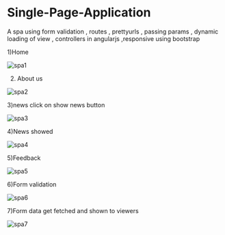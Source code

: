 # Single-Page-Application
A spa using form validation , routes , prettyurls , passing params , dynamic loading of view , controllers in angularjs ,responsive using bootstrap


1)Home 

![spa1](https://user-images.githubusercontent.com/31067957/42573724-826f2fd0-853a-11e8-9494-801533d928e6.png)

2) About us

![spa2](https://user-images.githubusercontent.com/31067957/42573741-8d3e02ec-853a-11e8-8e6e-040984e20c6e.png)

3)news click on show news button

![spa3](https://user-images.githubusercontent.com/31067957/42573749-95d4438a-853a-11e8-8aff-2d955f0dd4f5.png)

4)News showed

![spa4](https://user-images.githubusercontent.com/31067957/42573759-9b8f125a-853a-11e8-83a3-23382b6ec55a.png)

5)Feedback

![spa5](https://user-images.githubusercontent.com/31067957/42573768-a4fc1cca-853a-11e8-97c6-f4a44f695312.png)

6)Form validation

![spa6](https://user-images.githubusercontent.com/31067957/42573780-aafef21e-853a-11e8-8b7a-ee1c9d4ccaa0.png)

7)Form data get fetched and shown to viewers

![spa7](https://user-images.githubusercontent.com/31067957/42573797-b1f8fb46-853a-11e8-988b-864744b4a7bf.png)
